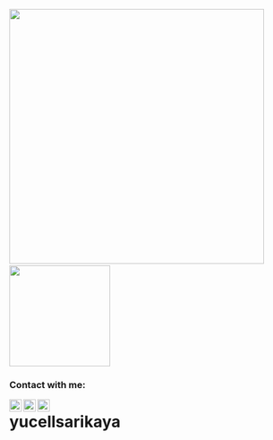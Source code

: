 <img src="https://github-readme-stats.vercel.app/api?username=yucellsarikaya&show_icons=true&theme=radical" width="455">&nbsp;&nbsp;&nbsp;<img src="https://github-readme-stats.vercel.app/api/top-langs/?username=yucellsarikaya&layout=compact&show_icons=true&theme=radical" height="180"/>

### Contact with me:

[<img align="left" alt="LinkedIn" width="22px" src="https://www.iconfinder.com/icons/5296501/download/svg/512" />][linkedin]
[<img align="left" alt="Instagram" width="22px" src="https://www.iconfinder.com/icons/4102579/download/svg/512" />][instagram]
[<img align="left" alt="Email" width="22px" src="https://www.iconfinder.com/icons/4202011/download/svg/512" />][email]

[instagram]: https://www.instagram.com/yucellsarikaya/
[linkedin]: https://www.linkedin.com/in/y%C3%BCcel-sar%C4%B1kaya-86232b166/
[email]: mailto:berkaykata@gmail.com

# yucellsarikaya
 
